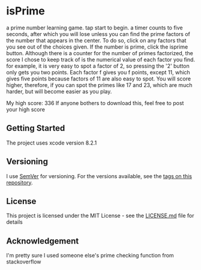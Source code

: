 # isPrime
a prime number learning game.
tap start to begin. a timer counts to five seconds, after which you will lose unless you can find the prime factors of the number that appears in the center. To do so, click on any factors that you see out of the choices given. If the number is prime, click the isprime button. Although there is a counter for the number of primes factorized, the score I chose to keep track of is the numerical value of each factor you find. for example, it is very easy to spot a factor of 2, so pressing the '2' button only gets you two points. Each factor f gives you f points, except 11, which gives five points because factors of 11 are also easy to spot. You will score higher, therefore, if you can spot the primes like 17 and 23, which are much harder, but will become easier as you play.

My high score: 336
If anyone bothers to download this, feel free to post your high score

## Getting Started
The project uses xcode version 8.2.1

## Versioning

I use [SemVer](http://semver.org/) for versioning. For the versions available, see the [tags on this repository](https://github.com/kmanbxv/isPrime/tags). 

## License

This project is licensed under the MIT License - see the [LICENSE.md](LICENSE.md) file for details

## Acknowledgement

I'm pretty sure I used someone else's prime checking function from stackoverflow

